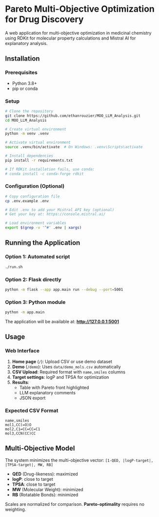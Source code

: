 # Pareto Multi-Objective Optimization for Drug Discovery

A web application for multi-objective optimization in medicinal chemistry using RDKit for molecular property calculations and Mistral AI for explanatory analysis.

## Installation

### Prerequisites
- Python 3.8+
- pip or conda

### Setup
```bash
# Clone the repository
git clone https://github.com/ethanrouzier/MOO_LLM_Analysis.git
cd MOO_LLM_Analysis

# Create virtual environment
python -m venv .venv

# Activate virtual environment
source .venv/bin/activate  # On Windows: .venv\Scripts\activate

# Install dependencies
pip install -r requirements.txt

# If RDKit installation fails, use conda:
# conda install -c conda-forge rdkit
```

### Configuration (Optional)
```bash
# Copy configuration file
cp .env.example .env

# Edit .env to add your Mistral API key (optional)
# Get your key at: https://console.mistral.ai/

# Load environment variables
export $(grep -v '^#' .env | xargs)
```

## Running the Application

### Option 1: Automated script
```bash
./run.sh
```

### Option 2: Flask directly
```bash
python -m flask --app app.main run --debug --port=5001
```

### Option 3: Python module
```bash
python -m app.main
```

The application will be available at: **http://127.0.0.1:5001**

## Usage

### Web Interface
1. **Home page** (`/`): Upload CSV or use demo dataset
2. **Demo** (`/demo`): Uses `data/demo_mols.csv` automatically
3. **CSV Upload**: Required format with `name,smiles` columns
4. **Target settings**: logP and TPSA for optimization
5. **Results**: 
   - Table with Pareto front highlighted
   - LLM explanatory comments
   - JSON export

### Expected CSV Format
```csv
name,smiles
mol1,CC(=O)O
mol2,C1=CC=CC=C1
mol3,CCN(CC)CC
```

## Multi-Objective Model

The system minimizes the multi-objective vector:
`[1-QED, |logP-target|, |TPSA-target|, MW, RB]` 

- **QED** (Drug-likeness): maximized
- **logP**: close to target
- **TPSA**: close to target  
- **MW** (Molecular Weight): minimized
- **RB** (Rotatable Bonds): minimized

Scales are normalized for comparison. **Pareto-optimality** requires no weighting.
